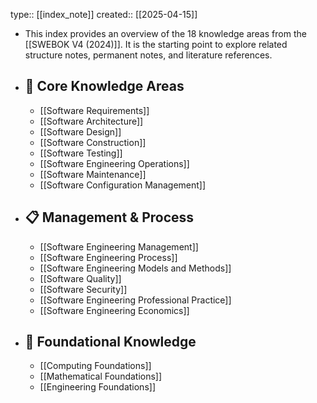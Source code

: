 type:: [[index_note]]
created:: [[2025-04-15]]

- This index provides an overview of the 18 knowledge areas from the [[SWEBOK V4 (2024)]]. It is the starting point to explore related structure notes, permanent notes, and literature references.
- ## 🧠 Core Knowledge Areas
	- [[Software Requirements]]
	- [[Software Architecture]]
	- [[Software Design]]
	- [[Software Construction]]
	- [[Software Testing]]
	- [[Software Engineering Operations]]
	- [[Software Maintenance]]
	- [[Software Configuration Management]]
- ## 📋 Management & Process
	- [[Software Engineering Management]]
	- [[Software Engineering Process]]
	- [[Software Engineering Models and Methods]]
	- [[Software Quality]]
	- [[Software Security]]
	- [[Software Engineering Professional Practice]]
	- [[Software Engineering Economics]]
- ## 🧮 Foundational Knowledge
	- [[Computing Foundations]]
	- [[Mathematical Foundations]]
	- [[Engineering Foundations]]